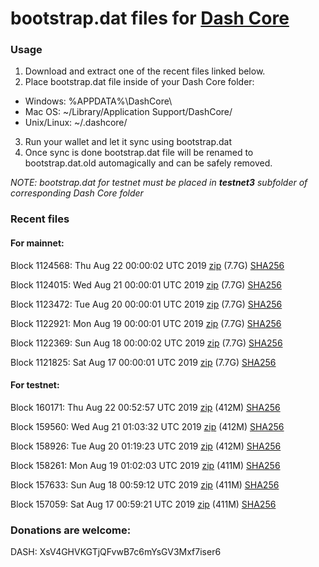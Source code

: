 # bootstrap.dat files for [Dash Core](https://www.dash.org)

### Usage

1. Download and extract one of the recent files linked below.
2. Place bootstrap.dat file inside of your Dash Core folder:
 - Windows: %APPDATA%\DashCore\
 - Mac OS: ~/Library/Application Support/DashCore/
 - Unix/Linux: ~/.dashcore/
3. Run your wallet and let it sync using bootstrap.dat
4. Once sync is done bootstrap.dat file will be renamed to bootstrap.dat.old automagically and can be safely removed.

_NOTE: bootstrap.dat for testnet must be placed in **testnet3** subfolder of corresponding Dash Core folder_

### Recent files

#### For mainnet:

Block 1124568: Thu Aug 22 00:00:02 UTC 2019 [zip](https://dash-bootstrap.ams3.digitaloceanspaces.com/mainnet/2019-08-22/bootstrap.dat.zip) (7.7G) [SHA256](https://dash-bootstrap.ams3.digitaloceanspaces.com/mainnet/2019-08-22/sha256.txt)

Block 1124015: Wed Aug 21 00:00:01 UTC 2019 [zip](https://dash-bootstrap.ams3.digitaloceanspaces.com/mainnet/2019-08-21/bootstrap.dat.zip) (7.7G) [SHA256](https://dash-bootstrap.ams3.digitaloceanspaces.com/mainnet/2019-08-21/sha256.txt)

Block 1123472: Tue Aug 20 00:00:01 UTC 2019 [zip](https://dash-bootstrap.ams3.digitaloceanspaces.com/mainnet/2019-08-20/bootstrap.dat.zip) (7.7G) [SHA256](https://dash-bootstrap.ams3.digitaloceanspaces.com/mainnet/2019-08-20/sha256.txt)

Block 1122921: Mon Aug 19 00:00:01 UTC 2019 [zip](https://dash-bootstrap.ams3.digitaloceanspaces.com/mainnet/2019-08-19/bootstrap.dat.zip) (7.7G) [SHA256](https://dash-bootstrap.ams3.digitaloceanspaces.com/mainnet/2019-08-19/sha256.txt)

Block 1122369: Sun Aug 18 00:00:02 UTC 2019 [zip](https://dash-bootstrap.ams3.digitaloceanspaces.com/mainnet/2019-08-18/bootstrap.dat.zip) (7.7G) [SHA256](https://dash-bootstrap.ams3.digitaloceanspaces.com/mainnet/2019-08-18/sha256.txt)

Block 1121825: Sat Aug 17 00:00:01 UTC 2019 [zip](https://dash-bootstrap.ams3.digitaloceanspaces.com/mainnet/2019-08-17/bootstrap.dat.zip) (7.7G) [SHA256](https://dash-bootstrap.ams3.digitaloceanspaces.com/mainnet/2019-08-17/sha256.txt)


#### For testnet:

Block 160171: Thu Aug 22 00:52:57 UTC 2019 [zip](https://dash-bootstrap.ams3.digitaloceanspaces.com/testnet/2019-08-22/bootstrap.dat.zip) (412M) [SHA256](https://dash-bootstrap.ams3.digitaloceanspaces.com/testnet/2019-08-22/sha256.txt)

Block 159560: Wed Aug 21 01:03:32 UTC 2019 [zip](https://dash-bootstrap.ams3.digitaloceanspaces.com/testnet/2019-08-21/bootstrap.dat.zip) (412M) [SHA256](https://dash-bootstrap.ams3.digitaloceanspaces.com/testnet/2019-08-21/sha256.txt)

Block 158926: Tue Aug 20 01:19:23 UTC 2019 [zip](https://dash-bootstrap.ams3.digitaloceanspaces.com/testnet/2019-08-20/bootstrap.dat.zip) (412M) [SHA256](https://dash-bootstrap.ams3.digitaloceanspaces.com/testnet/2019-08-20/sha256.txt)

Block 158261: Mon Aug 19 01:02:03 UTC 2019 [zip](https://dash-bootstrap.ams3.digitaloceanspaces.com/testnet/2019-08-19/bootstrap.dat.zip) (411M) [SHA256](https://dash-bootstrap.ams3.digitaloceanspaces.com/testnet/2019-08-19/sha256.txt)

Block 157633: Sun Aug 18 00:59:12 UTC 2019 [zip](https://dash-bootstrap.ams3.digitaloceanspaces.com/testnet/2019-08-18/bootstrap.dat.zip) (411M) [SHA256](https://dash-bootstrap.ams3.digitaloceanspaces.com/testnet/2019-08-18/sha256.txt)

Block 157059: Sat Aug 17 00:59:21 UTC 2019 [zip](https://dash-bootstrap.ams3.digitaloceanspaces.com/testnet/2019-08-17/bootstrap.dat.zip) (411M) [SHA256](https://dash-bootstrap.ams3.digitaloceanspaces.com/testnet/2019-08-17/sha256.txt)


### Donations are welcome:

DASH: XsV4GHVKGTjQFvwB7c6mYsGV3Mxf7iser6
